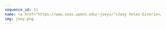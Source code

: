```yaml
---
sequence_id: 11
name: <a href="https://www.seas.upenn.edu/~joeyv/">Joey Velez-Ginorio</a>
img: joey.png
---
```

